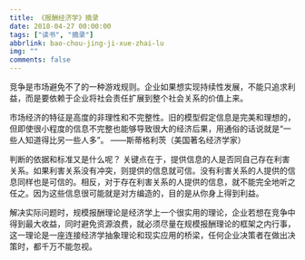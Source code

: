 ```yaml
---
title: 《报酬经济学》摘录
date: 2018-04-27 00:00:00
tags: ["读书", "摘录"]
abbrlink: bao-chou-jing-ji-xue-zhai-lu
img: ""
comments: false
---
```


竞争是市场避免不了的一种游戏规则。企业如果想实现持续性发展，不能只追求利益，而是要依赖于企业将社会责任扩展到整个社会关系的价值上来。

市场经济的特征是高度的非理性和不完整性。旧的模型假定信息是完美和理想的，但即使很小程度的信息不完整也能够导致很大的经济后果，用通俗的话说就是“一些人知道得比另一些人多”。
——斯蒂格利茨（美国著名经济学家）

判断的依据和标准又是什么呢？ 关键点在于，提供信息的人是否同自己存在利害关系。如果利害关系没有冲突，则提供的信息就可信。没有利害关系的人提供的信息同样也是可信的。相反，对于存在利害关系的人提供的信息，就不能完全地听之任之。因为这些信息很可能就是对方编造的，目的是从你身上得到利益。

解决实际问题时，规模报酬理论是经济学上一个很实用的理论，企业若想在竞争中得到最大收益，同时避免资源浪费，就必须尽量在规模报酬理论的框架之内行事，这一理论是一座连接经济学抽象理论和现实应用的桥梁，任何企业决策者在做出决策时，都千万不能忽视。
